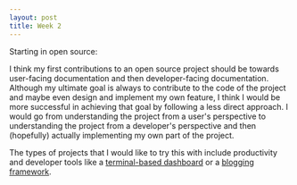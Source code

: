 ```yaml
---
layout: post
title: Week 2
---
```


Starting in open source:

I think my first contributions to an open source project should be towards user-facing documentation and then developer-facing documentation. Although my ultimate goal is always to contribute to the code of the project and maybe even design and implement my own feature, I think I would be more successful in achieving that goal by following a less direct approach. I would go from understanding the project from a user's perspective to understanding the project from a developer's perspective and then (hopefully) actually implementing my own part of the project.

The types of projects that I would like to try this with include productivity and developer tools like a [terminal-based dashboard](https://github.com/wtfutil/wtf) or a [blogging framework](https://github.com/gohugoio/hugo).
